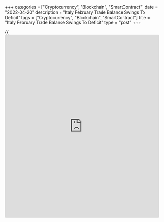 +++
categories = ["Cryptocurrency", "Blockchain", "SmartContract"]
date = "2022-04-20"
description = "Italy February Trade Balance Swings To Deficit"
tags = ["Cryptocurrency", "Blockchain", "SmartContract"]
title = "Italy February Trade Balance Swings To Deficit"
type = "post"
+++

{{<iframe id="large-banner" src="https://www.bounty.group/#slide=2.0" width="100%" height="600" scrolling="no" style="border: 0px solid rgb(216, 221, 230); border-radius: 3px;">}}

Italy's trade balance swung to a deficit in February, as imports rose
more than exports, data published by the statistical office Istat showed
on Wednesday.

The trade balance registered a deficit of EUR 1.662 billion in February
versus a surplus of EUR 4.750 billion in the same month last year. In
January, the trade deficit was EUR 5.128 billion.

Exports rose 22.7 percent annually in February, following a 22.6 percent
increase in January.

Imports grew 44.9 percent yearly in February, following a 44.7 percent
rise in the previous month.

The energy deficit in February widened significantly to EUR 7.263
billion from EUR 2.213 million billion a year ago.

On a seasonally adjusted basis, exports rose 1.6 percent monthly in
February and imports gained 5.4 percent.

In the December to February quarter, exports rose 5.8 percent quarterly
and imports grew 13.6 percent.

Data also showed that import prices grew 18.5 percent yearly in February
and rose 1.6 percent from a month ago.

For comments and feedback [contact](https://www.playgroundfx.com/contact/): editorial@rtt[news](https://www.letsplayfx.com/blog/forex-news-website/).com

[Economic News][1]

 **What parts of the world are seeing the best (and worst) economic
performances lately? Click[here][2] to check out our [Econ Scorecard][2]
and find out! See up-to-the-moment [ranking](https://www.playgroundfx.com/blog/crypto-exchange-ranking/)s for the best and worst
performers in [GDP][3], [unemployment rate][4], [inflation][5] and much
more.**

   1. www.rtt[news](https://www.letsplayfx.com/blog/forex-news-website/).com/Content/EconomicNews.aspx
   2. www.rtt[news](https://www.letsplayfx.com/blog/forex-news-website/).com/economic-scorecard/world-rank/unemployment-rate/highest-performance.aspx
   3. www.rtt[news](https://www.letsplayfx.com/blog/forex-news-website/).com/economic-scorecard/world-rank/GDP/highest-performance.aspx
   4. www.rtt[news](https://www.letsplayfx.com/blog/forex-news-website/).com/economic-scorecard/world-rank/unemployment-rate/lowest-performance.aspx
   5. www.rtt[news](https://www.letsplayfx.com/blog/forex-news-website/).com/economic-scorecard/world-rank/CPI/highest-performance.aspx